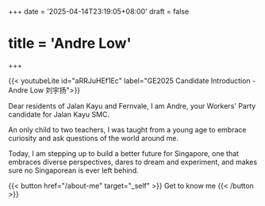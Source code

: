 +++
date = '2025-04-14T23:19:05+08:00'
draft = false
# title = 'Andre Low'
+++

{{< youtubeLite id="aRRJuHEf1Ec" label="GE2025 Candidate Introduction - Andre Low 刘宇扬">}}

Dear residents of Jalan Kayu and Fernvale, I am Andre, your Workers' Party candidate for Jalan Kayu SMC.

An only child to two teachers, I was taught from a young age to embrace curiosity and ask questions of the world around me.

Today, I am stepping up to build a better future for Singapore, one that embraces diverse perspectives, dares to dream and experiment, and makes sure no Singaporean is ever left behind.

{{< button href="/about-me" target="_self" >}}
Get to know me
{{< /button >}}